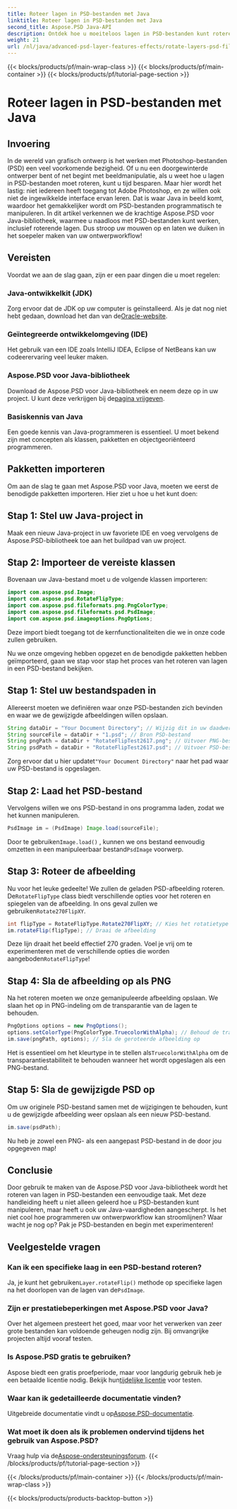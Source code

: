 ```yaml
---
title: Roteer lagen in PSD-bestanden met Java
linktitle: Roteer lagen in PSD-bestanden met Java
second_title: Aspose.PSD Java-API
description: Ontdek hoe u moeiteloos lagen in PSD-bestanden kunt roteren met Aspose.PSD voor Java met deze stapsgewijze handleiding.
weight: 21
url: /nl/java/advanced-psd-layer-features-effects/rotate-layers-psd-files/
---
```


{{< blocks/products/pf/main-wrap-class >}}
{{< blocks/products/pf/main-container >}}
{{< blocks/products/pf/tutorial-page-section >}}

# Roteer lagen in PSD-bestanden met Java

## Invoering
In de wereld van grafisch ontwerp is het werken met Photoshop-bestanden (PSD) een veel voorkomende bezigheid. Of u nu een doorgewinterde ontwerper bent of net begint met beeldmanipulatie, als u weet hoe u lagen in PSD-bestanden moet roteren, kunt u tijd besparen. Maar hier wordt het lastig: niet iedereen heeft toegang tot Adobe Photoshop, en ze willen ook niet de ingewikkelde interface ervan leren. Dat is waar Java in beeld komt, waardoor het gemakkelijker wordt om PSD-bestanden programmatisch te manipuleren. In dit artikel verkennen we de krachtige Aspose.PSD voor Java-bibliotheek, waarmee u naadloos met PSD-bestanden kunt werken, inclusief roterende lagen. Dus stroop uw mouwen op en laten we duiken in het soepeler maken van uw ontwerpworkflow!
## Vereisten
Voordat we aan de slag gaan, zijn er een paar dingen die u moet regelen:
### Java-ontwikkelkit (JDK)
 Zorg ervoor dat de JDK op uw computer is geïnstalleerd. Als je dat nog niet hebt gedaan, download het dan van de[Oracle-website](https://www.oracle.com/java/technologies/javase-downloads.html).
### Geïntegreerde ontwikkelomgeving (IDE)
Het gebruik van een IDE zoals IntelliJ IDEA, Eclipse of NetBeans kan uw codeerervaring veel leuker maken.
### Aspose.PSD voor Java-bibliotheek
 Download de Aspose.PSD voor Java-bibliotheek en neem deze op in uw project. U kunt deze verkrijgen bij de[pagina vrijgeven](https://releases.aspose.com/psd/java/).
### Basiskennis van Java
Een goede kennis van Java-programmeren is essentieel. U moet bekend zijn met concepten als klassen, pakketten en objectgeoriënteerd programmeren.
## Pakketten importeren
Om aan de slag te gaan met Aspose.PSD voor Java, moeten we eerst de benodigde pakketten importeren. Hier ziet u hoe u het kunt doen:
## Stap 1: Stel uw Java-project in
Maak een nieuw Java-project in uw favoriete IDE en voeg vervolgens de Aspose.PSD-bibliotheek toe aan het buildpad van uw project.
## Stap 2: Importeer de vereiste klassen
Bovenaan uw Java-bestand moet u de volgende klassen importeren:
```java
import com.aspose.psd.Image;
import com.aspose.psd.RotateFlipType;
import com.aspose.psd.fileformats.png.PngColorType;
import com.aspose.psd.fileformats.psd.PsdImage;
import com.aspose.psd.imageoptions.PngOptions;
```
Deze import biedt toegang tot de kernfunctionaliteiten die we in onze code zullen gebruiken. 

Nu we onze omgeving hebben opgezet en de benodigde pakketten hebben geïmporteerd, gaan we stap voor stap het proces van het roteren van lagen in een PSD-bestand bekijken.
## Stap 1: Stel uw bestandspaden in

Allereerst moeten we definiëren waar onze PSD-bestanden zich bevinden en waar we de gewijzigde afbeeldingen willen opslaan. 
```java
String dataDir = "Your Document Directory"; // Wijzig dit in uw daadwerkelijke documentmap.
String sourceFile = dataDir + "1.psd"; // Bron PSD-bestand
String pngPath = dataDir + "RotateFlipTest2617.png"; // Uitvoer PNG-bestandspad
String psdPath = dataDir + "RotateFlipTest2617.psd"; // Uitvoer PSD-bestandspad
```
 Zorg ervoor dat u hier updatet`"Your Document Directory"` naar het pad waar uw PSD-bestand is opgeslagen.
## Stap 2: Laad het PSD-bestand

Vervolgens willen we ons PSD-bestand in ons programma laden, zodat we het kunnen manipuleren.
```java
PsdImage im = (PsdImage) Image.load(sourceFile);
```
 Door te gebruiken`Image.load()` , kunnen we ons bestand eenvoudig omzetten in een manipuleerbaar bestand`PsdImage` voorwerp.
## Stap 3: Roteer de afbeelding

 Nu voor het leuke gedeelte! We zullen de geladen PSD-afbeelding roteren. De`RotateFlipType` class biedt verschillende opties voor het roteren en spiegelen van de afbeelding. In ons geval zullen we gebruiken`Rotate270FlipXY`.
```java
int flipType = RotateFlipType.Rotate270FlipXY; // Kies het rotatietype
im.rotateFlip(flipType); // Draai de afbeelding
```
Deze lijn draait het beeld effectief 270 graden. Voel je vrij om te experimenteren met de verschillende opties die worden aangeboden`RotateFlipType`!
## Stap 4: Sla de afbeelding op als PNG

Na het roteren moeten we onze gemanipuleerde afbeelding opslaan. We slaan het op in PNG-indeling om de transparantie van de lagen te behouden.
```java
PngOptions options = new PngOptions();
options.setColorType(PngColorType.TruecolorWithAlpha); // Behoud de transparantie
im.save(pngPath, options); // Sla de geroteerde afbeelding op
```
 Het is essentieel om het kleurtype in te stellen als`TruecolorWithAlpha` om de transparantiestabiliteit te behouden wanneer het wordt opgeslagen als een PNG-bestand.
## Stap 5: Sla de gewijzigde PSD op

Om uw originele PSD-bestand samen met de wijzigingen te behouden, kunt u de gewijzigde afbeelding weer opslaan als een nieuw PSD-bestand.
```java
im.save(psdPath);
```
Nu heb je zowel een PNG- als een aangepast PSD-bestand in de door jou opgegeven map!
## Conclusie
Door gebruik te maken van de Aspose.PSD voor Java-bibliotheek wordt het roteren van lagen in PSD-bestanden een eenvoudige taak. Met deze handleiding heeft u niet alleen geleerd hoe u PSD-bestanden kunt manipuleren, maar heeft u ook uw Java-vaardigheden aangescherpt. Is het niet cool hoe programmeren uw ontwerpworkflow kan stroomlijnen? Waar wacht je nog op? Pak je PSD-bestanden en begin met experimenteren!
## Veelgestelde vragen
### Kan ik een specifieke laag in een PSD-bestand roteren?
 Ja, je kunt het gebruiken`Layer.rotateFlip()` methode op specifieke lagen na het doorlopen van de lagen van de`PsdImage`.
### Zijn er prestatiebeperkingen met Aspose.PSD voor Java?
Over het algemeen presteert het goed, maar voor het verwerken van zeer grote bestanden kan voldoende geheugen nodig zijn. Bij omvangrijke projecten altijd vooraf testen.
### Is Aspose.PSD gratis te gebruiken?
 Aspose biedt een gratis proefperiode, maar voor langdurig gebruik heb je een betaalde licentie nodig. Bekijk hun[tijdelijke licentie](https://purchase.aspose.com/temporary-license/) voor testen.
### Waar kan ik gedetailleerde documentatie vinden?
 Uitgebreide documentatie vindt u op[Aspose.PSD-documentatie](https://reference.aspose.com/psd/java/).
### Wat moet ik doen als ik problemen ondervind tijdens het gebruik van Aspose.PSD?
 Vraag hulp via de[Aspose-ondersteuningsforum](https://forum.aspose.com/c/psd/34).
{{< /blocks/products/pf/tutorial-page-section >}}

{{< /blocks/products/pf/main-container >}}
{{< /blocks/products/pf/main-wrap-class >}}

{{< blocks/products/products-backtop-button >}}
